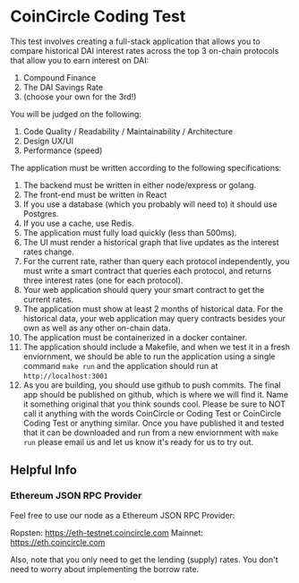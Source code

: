 # CoinCircle Coding Test

This test involves creating a full-stack application that allows you to compare historical DAI interest rates across the top 3 on-chain protocols that allow you to earn interest on DAI:

1. Compound Finance
2. The DAI Savings Rate
3. (choose your own for the 3rd!)

You will be judged on the following:

1. Code Quality / Readability / Maintainability / Architecture
2. Design UX/UI
3. Performance (speed)

The application must be written according to the following specifications:

1. The backend must be written in either node/express or golang.
2. The front-end must be written in React
3. If you use a database (which you probably will need to) it should use Postgres.
4. If you use a cache, use Redis.
5. The application must fully load quickly (less than 500ms). 
6. The UI must render a historical graph that live updates as the interest rates change.
7. For the current rate, rather than query each protocol independently, you must write a smart contract that queries each protocol, and returns three interest rates (one for each protocol).
8. Your web application should query your smart contract to get the current rates.
9. The application must show at least 2 months of historical data. For the historical data, your web application may query contracts besides your own as well as any other on-chain data.
10. The application must be containerized in a docker container.
11. The application should include a Makefile, and when we test it in a fresh enviornment, we should be able to run the application using a single command `make run` and the application should run at `http://localhost:3001`
12. As you are building, you should use github to push commits. The final app should be published on github, which is where we will find it. Name it something original that you think sounds cool.  Please be sure to NOT call it anything with the words CoinCircle or Coding Test or CoinCircle Coding Test or anything similar.  Once you have published it and tested that it can be downloaded and run from a new enviornment with `make run` please email us and let us know it's ready for us to try out. 

## Helpful Info

### Ethereum JSON RPC Provider

Feel free to use our node as a Ethereum JSON RPC Provider:

Ropsten: https://eth-testnet.coincircle.com
Mainnet: https://eth.coincircle.com

Also, note that you only need to get the lending (supply) rates. You don't need to worry about implementing the borrow rate.


